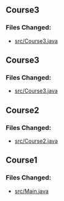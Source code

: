 ## Course3

### Files Changed:
- [src/Course3.java](https://github.com/edwardpandelea/AutomationCourseItSchool/blob/master/src/Course3.java)

## Course3

### Files Changed:
- [src/Course3.java](https://github.com/edwardpandelea/AutomationCourseItSchool/blob/master/src/Course3.java)

## Course2

### Files Changed:
- [src/Course2.java](https://github.com/edwardpandelea/AutomationCourseItSchool/blob/master/src/Course2.java)

## Course1

### Files Changed:
- [src/Main.java](https://github.com/edwardpandelea/AutomationCourseItSchool/blob/master/src/Main.java)


